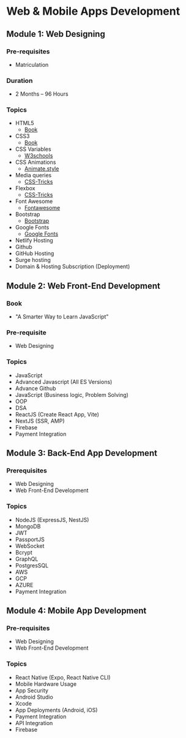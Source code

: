 # Web & Mobile Apps Development

## Module 1: Web Designing
### Pre-requisites 
- Matriculation
  
### Duration

- 2 Months – 96 Hours

### Topics
- HTML5
  - [Book](https://github.com/ghousahmed/Books/blob/master/Wiley.HTML.and.CSS.Oct.2011.pdf)
- CSS3
  - [Book](https://github.com/ghousahmed/Books/blob/master/Wiley.HTML.and.CSS.Oct.2011.pdf)
- CSS Variables
  - [W3schools](https://www.w3schools.com/css/css3_variables.asp)
- CSS Animations
  - [Animate.style](https://animate.style/)
- Media queries
  - [CSS-Tricks](https://css-tricks.com/a-complete-guide-to-css-media-queries/)
- Flexbox
  - [CSS-Tricks](https://css-tricks.com/snippets/css/a-guide-to-flexbox/)
- Font Awesome
  - [Fontawesome](https://fontawesome.com/icons)
- Bootstrap
  - [Bootstrap](https://getbootstrap.com/)
- Google Fonts
  - [Google Fonts](https://getbootstrap.com/)
- Netlify Hosting
- Github
- GitHub Hosting
- Surge hosting
- Domain & Hosting Subscription (Deployment)

## Module 2: Web Front-End Development
### Book
- "A Smarter Way to Learn JavaScript"

### Pre-requisite
- Web Designing

### Topics
- JavaScript
- Advanced Javascript (All ES Versions)
- Advance Github
- JavaScript (Business logic, Problem Solving)
- OOP
- DSA
- ReactJS (Create React App, Vite)
- NextJS (SSR, AMP)
- Firebase
- Payment Integration

## Module 3: Back-End App Development
### Prerequisites
- Web Designing
- Web Front-End Development

### Topics
- NodeJS (ExpressJS, NestJS)
- MongoDB
- JWT
- PassportJS
- WebSocket
- Bcrypt
- GraphQL
- PostgresSQL
- AWS
- GCP
- AZURE
- Payment Integration

## Module 4: Mobile App Development
### Pre-requisites
- Web Designing
- Web Front-End Development

### Topics
- React Native (Expo, React Native CLI)
- Mobile Hardware Usage
- App Security
- Android Studio
- Xcode
- App Deployments (Android, iOS)
- Payment Integration
- API Integration
- Firebase
